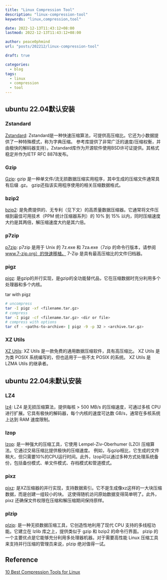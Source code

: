 ```yaml
---
title: "Linux Compression Tool"
description: "linux-compression-tool"
keywords: "linux,compression,tool"

date: 2022-12-13T11:43:12+08:00
lastmod: 2022-12-13T11:43:12+08:00

author: peace0phmind
url: "posts/202212/linux-compression-tool"

draft: true

categories:
  - blog
tags:
  - linux
  - compression
  - tool
---
```


## ubuntu 22.04默认安装

### Zstandard
[Zstandard](https://facebook.github.io/zstd/): Zstandard是一种快速压缩算法，可提供高压缩比。它还为小数据提供了一种特殊模式，称为字典压缩。
参考库提供了非常广泛的速度/压缩权衡，并由极快的解码器支持）。Zstandard库作为开源软件使用BSD许可证提供。其格式稳定并作为IETF RFC 8878发布。

### Gzip
[Gzip](https://www.gzip.org/):  gzip 是一种单文件/流无损数据压缩实用程序，其中生成的压缩文件通常具有后缀 .gz。
gzip还指该实用程序使用的相关压缩数据格式。

### bzip2
[bzip2](https://www.sourceware.org/bzip2/): 是免费提供的、无专利（见下文）的高质量数据压缩器。它通常将文件压缩到最佳可用技术（PPM 统计压缩器系列）的 10% 到 15% 以内，同时压缩速度大约是其两倍，解压缩速度大约是其六倍。

### p7zip
[p7zip](https://sourceforge.net/projects/p7zip/): p7zip 是用于 Unix 的 7z.exe 和 7za.exe（7zip 的命令行版本，请参阅 www.7-zip.org）的快速移植。
7-Zip 是具有最高压缩比的文件归档器。

### pigz
[pigz](https://zlib.net/pigz/): 是gzip的并行实现，是gzip的全功能替代品，它在压缩数据时充分利用多个处理器和多个内核。 

tar with pigz
```bash
# uncompress
tar -I pigz -xf <filename.tar.gz>
# compress
tar -I pigz -cf <filename.tar.gz> <dir or file>
# compress with options
tar cf - <paths-to-archive> | pigz -9 -p 32 > <archive.tar.gz>
```

### XZ Utils
[XZ Utils](https://tukaani.org/xz/): XZ Utils 是一款免费的通用数据压缩软件，具有高压缩比。 XZ Utils 是为类 POSIX 系统编写的，但也适用于一些不太 POSIX 的系统。
XZ Utils 是 LZMA Utils 的继承者。

## ubuntu 22.04未默认安装

### LZ4
[lz4](https://github.com/lz4/lz4): LZ4 是无损压缩算法，提供每核 > 500 MB/s 的压缩速度，可通过多核 CPU 进行扩展。它具有极快的解码器，每个内核的速度可达数 GB/s，通常在多核系统上达到 RAM 速度限制。

### lzop
[lzop](https://www.lzop.org/): 是一种强大的压缩工具，它使用 Lempel-Ziv-Oberhumer (LZO) 压缩算法。它通过交易压缩比提供极快的压缩速度。
例如，与gzip相比，它生成的文件稍大，但只需要10%的CPU运行时间。此外，lzop可以通过多种方式处理系统备份，包括备份模式、单文件模式、存档模式和管道模式。

### pixz
[pixz](https://github.com/vasi/pixz): 是XZ压缩器的并行实现，支持数据索引。它不是生成像xz这样的一大块压缩数据，而是创建一组较小的块。
这使得随机访问原始数据变得简单明了。此外，pixz 还确保文件权限在压缩和解压缩期间保持原样。

### plzip
[plzip](https://www.nongnu.org/lzip/plzip.html): 是一种无损数据压缩工具，它创造性地利用了现代 CPU 支持的多线程功能。它建立在 lzlib 库之上，提供类似于 gzip 和 bzip2 的命令行界面。 plzip 的一个主要优点是它能够充分利用多处理器机器。对于需要高性能 Linux 压缩工具来支持并行压缩的管理员来说，plzip 绝对值得一试。

## Reference
[10 Best Compression Tools for Linux](https://www.maketecheasier.com/best-compression-tools-linux/)
